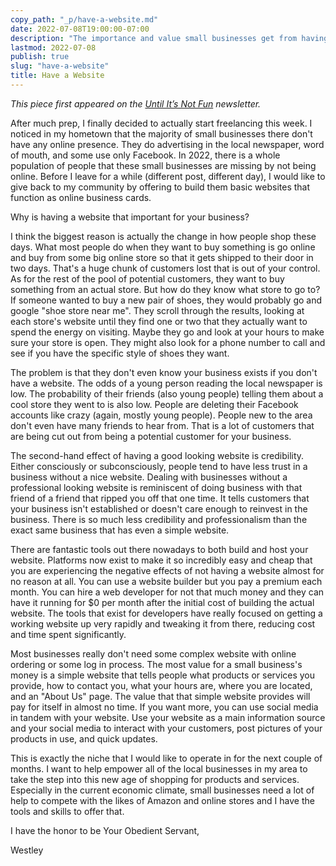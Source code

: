 ```yaml
---
copy_path: "_p/have-a-website.md"
date: 2022-07-08T19:00:00-07:00
description: "The importance and value small businesses get from having their own website."
lastmod: 2022-07-08
publish: true
slug: "have-a-website"
title: Have a Website
---
```


*This piece first appeared on the [Until It’s Not Fun](https://untilitsnotfun.com/posts/2022-07-08/) newsletter.*

After much prep, I finally decided to actually start freelancing this week. I noticed in my hometown that the majority of small businesses there don't have any online presence. They do advertising in the local newspaper, word of mouth, and some use only Facebook. In 2022, there is a whole population of people that these small businesses are missing by not being online. Before I leave for a while (different post, different day), I would like to give back to my community by offering to build them basic websites that function as online business cards.

Why is having a website that important for your business?

I think the biggest reason is actually the change in how people shop these days. What most people do when they want to buy something is go online and buy from some big online store so that it gets shipped to their door in two days. That's a huge chunk of customers lost that is out of your control. As for the rest of the pool of potential customers, they want to buy something from an actual store. But how do they know what store to go to? If someone wanted to buy a new pair of shoes, they would probably go and google "shoe store near me". They scroll through the results, looking at each store's website until they find one or two that they actually want to spend the energy on visiting. Maybe they go and look at your hours to make sure your store is open. They might also look for a phone number to call and see if you have the specific style of shoes they want.

The problem is that they don't even know your business exists if you don't have a website. The odds of a young person reading the local newspaper is low. The probability of their friends (also young people) telling them about a cool store they went to is also low. People are deleting their Facebook accounts like crazy (again, mostly young people). People new to the area don't even have many friends to hear from. That is a lot of customers that are being cut out from being a potential customer for your business.

The second-hand effect of having a good looking website is credibility. Either consciously or subconsciously, people tend to have less trust in a business without a nice website. Dealing with businesses without a professional looking website is reminiscent of doing business with that friend of a friend that ripped you off that one time. It tells customers that your business isn't established or doesn't care enough to reinvest in the business. There is so much less credibility and professionalism than the exact same business that has even a simple website.

There are fantastic tools out there nowadays to both build and host your website. Platforms now exist to make it so incredibly easy and cheap that you are experiencing the negative effects of not having a website almost for no reason at all. You can use a website builder but you pay a premium each month. You can hire a web developer for not that much money and they can have it running for $0 per month after the initial cost of building the actual website. The tools that exist for developers have really focused on getting a working website up very rapidly and tweaking it from there, reducing cost and time spent significantly.

Most businesses really don't need some complex website with online ordering or some log in process. The most value for a small business's money is a simple website that tells people what products or services you provide, how to contact you, what your hours are, where you are located, and an "About Us" page. The value that that simple website provides will pay for itself in almost no time. If you want more, you can use social media in tandem with your website. Use your website as a main information source and your social media to interact with your customers, post pictures of your products in use, and quick updates.  

This is exactly the niche that I would like to operate in for the next couple of months. I want to help empower all of the local businesses in my area to take the step into this new age of shopping for products and services. Especially in the current economic climate, small businesses need a lot of help to compete with the likes of Amazon and online stores and I have the tools and skills to offer that.

I have the honor to be Your Obedient Servant,

Westley
